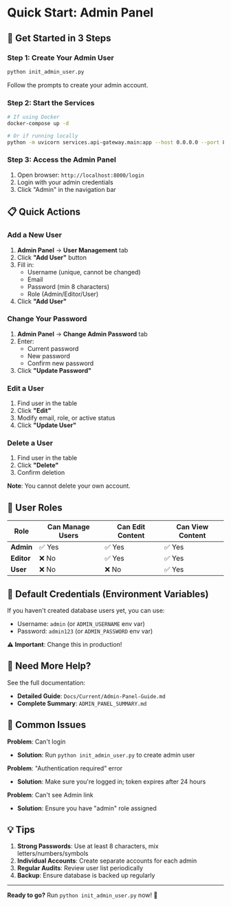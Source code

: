 # Quick Start: Admin Panel

## 🚀 Get Started in 3 Steps

### Step 1: Create Your Admin User
```bash
python init_admin_user.py
```

Follow the prompts to create your admin account.

### Step 2: Start the Services
```bash
# If using Docker
docker-compose up -d

# Or if running locally
python -m uvicorn services.api-gateway.main:app --host 0.0.0.0 --port 8000
```

### Step 3: Access the Admin Panel
1. Open browser: `http://localhost:8000/login`
2. Login with your admin credentials
3. Click "Admin" in the navigation bar

## 📋 Quick Actions

### Add a New User
1. **Admin Panel** → **User Management** tab
2. Click **"Add User"** button
3. Fill in:
   - Username (unique, cannot be changed)
   - Email
   - Password (min 8 characters)
   - Role (Admin/Editor/User)
4. Click **"Add User"**

### Change Your Password
1. **Admin Panel** → **Change Admin Password** tab
2. Enter:
   - Current password
   - New password
   - Confirm new password
3. Click **"Update Password"**

### Edit a User
1. Find user in the table
2. Click **"Edit"**
3. Modify email, role, or active status
4. Click **"Update User"**

### Delete a User
1. Find user in the table
2. Click **"Delete"**
3. Confirm deletion

**Note**: You cannot delete your own account.

## 🔐 User Roles

| Role | Can Manage Users | Can Edit Content | Can View Content |
|------|-----------------|------------------|------------------|
| **Admin** | ✅ Yes | ✅ Yes | ✅ Yes |
| **Editor** | ❌ No | ✅ Yes | ✅ Yes |
| **User** | ❌ No | ❌ No | ✅ Yes |

## 🔑 Default Credentials (Environment Variables)

If you haven't created database users yet, you can use:
- Username: `admin` (or `ADMIN_USERNAME` env var)
- Password: `admin123` (or `ADMIN_PASSWORD` env var)

**⚠️ Important**: Change this in production!

## 📖 Need More Help?

See the full documentation:
- **Detailed Guide**: `Docs/Current/Admin-Panel-Guide.md`
- **Complete Summary**: `ADMIN_PANEL_SUMMARY.md`

## 🐛 Common Issues

**Problem**: Can't login
- **Solution**: Run `python init_admin_user.py` to create admin user

**Problem**: "Authentication required" error
- **Solution**: Make sure you're logged in; token expires after 24 hours

**Problem**: Can't see Admin link
- **Solution**: Ensure you have "admin" role assigned

## 💡 Tips

1. **Strong Passwords**: Use at least 8 characters, mix letters/numbers/symbols
2. **Individual Accounts**: Create separate accounts for each admin
3. **Regular Audits**: Review user list periodically
4. **Backup**: Ensure database is backed up regularly

---

**Ready to go?** Run `python init_admin_user.py` now! 🎉
